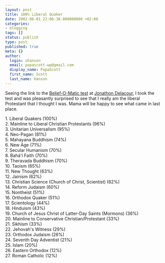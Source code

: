 ```yaml
---
layout: post
title: 100% Liberal Quaker
date: 2002-06-01 22:06:38.000000000 +02:00
categories:
- blogging
tags: []
status: publish
type: post
published: true
meta: {}
author:
  login: shanson
  email: papascott-wp@gmail.com
  display_name: PapaScott
  first_name: Scott
  last_name: Hanson
---
```

<p>Seeing the link to the <a href="http://beliefnet.com/story/76/story_7665_1.html">Belief-O-Matic test</a> at <a href="http://weblog.delacour.net/archives/2002/06/02.html">Jonathon Delacour</a>, I took the test and was pleasantly surprised to see that I really am the liberal Protestant that I thought I was. Mama will be happy to see what came in last place.</p>
<p>1. Liberal Quakers  (100%)<br />
2. Mainline to Liberal Christian Protestants  (96%)<br />
3. Unitarian Universalism  (95%)<br />
4. Neo-Pagan  (81%)<br />
5. Mahayana Buddhism  (74%)<br />
6. New Age  (71%)<br />
7. Secular Humanism  (70%)<br />
8. Bahá'í Faith  (70%)<br />
9. Theravada Buddhism  (70%)<br />
10. Taoism  (65%)<br />
11. New Thought  (63%)<br />
12. Jainism  (62%)<br />
13. Christian Science (Church of Christ, Scientist)  (62%)<br />
14. Reform Judaism  (60%)<br />
15. Nontheist  (51%)<br />
16. Orthodox Quaker  (51%)<br />
17. Scientology  (44%)<br />
18. Hinduism  (43%)<br />
19. Church of Jesus Christ of Latter-Day Saints (Mormons)  (36%)<br />
20. Mainline to Conservative Christian/Protestant  (33%)<br />
21. Sikhism  (33%)<br />
22. Jehovah's Witness  (29%)<br />
23. Orthodox Judaism  (26%)<br />
24. Seventh Day Adventist  (21%)<br />
25. Islam  (20%)<br />
26. Eastern Orthodox  (12%)<br />
27. Roman Catholic  (12%)</p>
